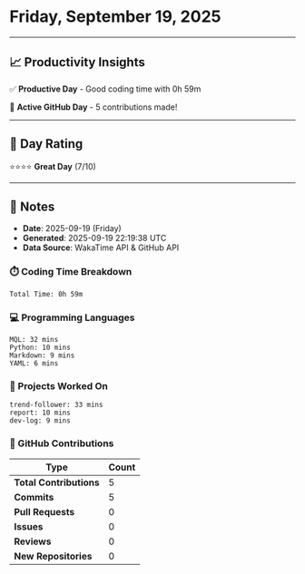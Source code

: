 # Friday, September 19, 2025

---

## 📈 Productivity Insights

✅ **Productive Day** - Good coding time with 0h 59m

🚀 **Active GitHub Day** - 5 contributions made!

---

## 🎯 Day Rating

⭐⭐⭐⭐ **Great Day** (7/10)

---

## 📝 Notes

- **Date**: 2025-09-19 (Friday)
- **Generated**: 2025-09-19 22:19:38 UTC
- **Data Source**: WakaTime API & GitHub API


### ⏱️ Coding Time Breakdown

```
Total Time: 0h 59m
```

### 💻 Programming Languages

```
MQL: 32 mins
Python: 10 mins
Markdown: 9 mins
YAML: 6 mins
```

### 📂 Projects Worked On

```
trend-follower: 33 mins
report: 10 mins
dev-log: 9 mins

```


### 🐙 GitHub Contributions

| Type | Count |
|------|-------|
| **Total Contributions** | 5 |
| **Commits** | 5 |
| **Pull Requests** | 0 |
| **Issues** | 0 |
| **Reviews** | 0 |
| **New Repositories** | 0 |

